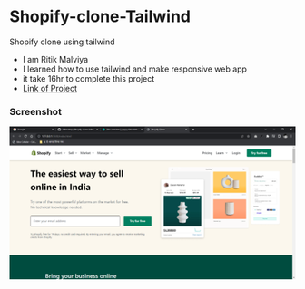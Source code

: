 # Shopify-clone-Tailwind

Shopify clone using tailwind

- I am Ritik Malviya
- I learned how to use tailwind and make responsive web app
- it take 16hr to complete this project
- [Link of Project](https://peppy-faloodeh-7df5af.netlify.app/ "go to live project")

### Screenshot

![](./Screenshot.PNG)
